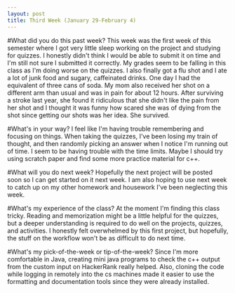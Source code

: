 ```yaml
---
layout: post
title: Third Week (January 29-February 4) 
---
```



#What did you do this past week?
This week was the first week of this semester where I got very little sleep working on the project and studying for quizzes. I honestly didn't think I would be able to submit it on time and I'm still not sure I submitted it correctly. My grades seem to be falling in this class as I'm doing worse on the quizzes. I also finally got a flu shot and I ate a lot of junk food and sugary, caffeinated drinks. One day I had the equivalent of three cans of soda. My mom also received her shot on a different arm than usual and was in pain for about 12 hours. After surviving a stroke last year, she found it ridiculous that she didn't like the pain from her shot and I thought it was funny how scared she was of dying from the shot since getting our shots was her idea. She survived.   

#What's in your way?
I feel like I'm having trouble remembering and focusing on things. When taking the quizzes, I've been losing my train of thought, and then randomly picking an answer when I notice I'm running out of time. I seem to be having trouble with the time limits. Maybe I should try using scratch paper and find some more practice material for c++.  

#What will you do next week?
Hopefully the next project will be posted soon so I can get started on it next week. I am also hoping to use next week to catch up on my other homework and housework I've been neglecting this week.  

#What's my experience of the class?
At the moment I'm finding this class tricky. Reading and memorization might be a little helpful for the quizzes, but a deeper understanding is required to do well on the projects, quizzes, and activities. I honestly felt overwhelmed by this first project, but hopefully, the stuff on the workflow won't be as difficult to do next time. 

#What's my pick-of-the-week or tip-of-the-week?
Since I'm more comfortable in Java, creating mini java programs to check the c++ output from the custom input on HackerRank really helped. Also, cloning the code while logging in remotely into the cs machines made it easier to use the formatting and documentation tools since they were already installed.  
